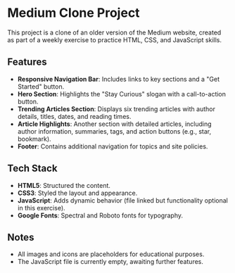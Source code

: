 # Medium Clone Project

This project is a clone of an older version of the Medium website, created as part of a weekly exercise to practice HTML, CSS, and JavaScript skills.

## Features
- **Responsive Navigation Bar**: Includes links to key sections and a "Get Started" button.
- **Hero Section**: Highlights the "Stay Curious" slogan with a call-to-action button.
- **Trending Articles Section**: Displays six trending articles with author details, titles, dates, and reading times.
- **Article Highlights**: Another section with detailed articles, including author information, summaries, tags, and action buttons (e.g., star, bookmark).
- **Footer**: Contains additional navigation for topics and site policies.

## Tech Stack
- **HTML5**: Structured the content.
- **CSS3**: Styled the layout and appearance.
- **JavaScript**: Adds dynamic behavior (file linked but functionality optional in this exercise).
- **Google Fonts**: Spectral and Roboto fonts for typography.

## Notes
- All images and icons are placeholders for educational purposes.
- The JavaScript file is currently empty, awaiting further features.

